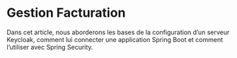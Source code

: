 # Gestion Facturation
Dans cet article, nous aborderons les bases de la configuration d’un serveur Keycloak, comment lui connecter une application Spring Boot et comment l’utiliser avec Spring Security.
